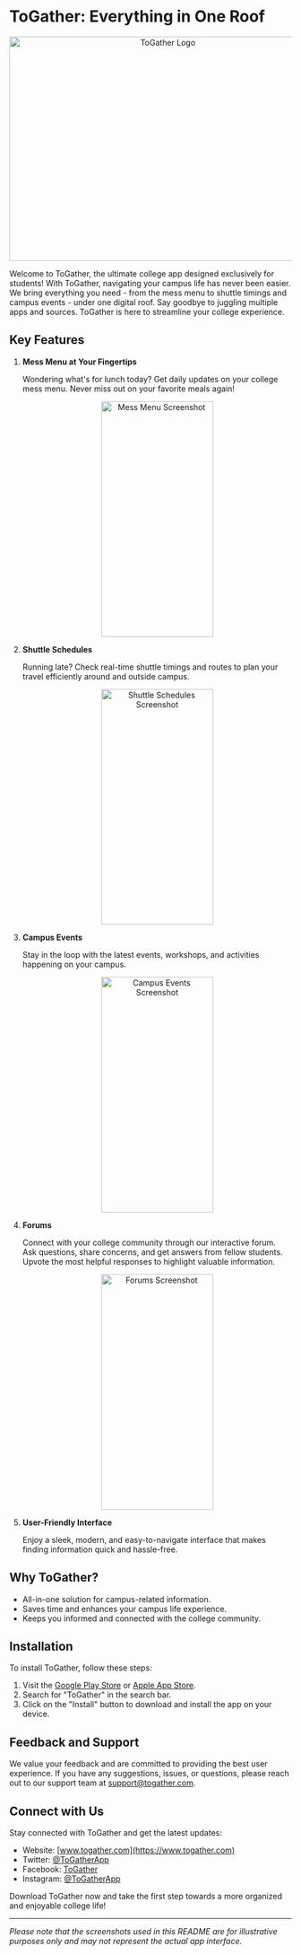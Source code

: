 # ToGather: Everything in One Roof

<p align="center">
  <img src="https://github.com/aahalani/togatherpublic/assets/29179250/54163ed4-0be8-48e8-8a4a-0caaa2ac6e57" width="550" height="400" alt="ToGather Logo">
</p>

Welcome to ToGather, the ultimate college app designed exclusively for students! With ToGather, navigating your campus life has never been easier. We bring everything you need - from the mess menu to shuttle timings and campus events - under one digital roof. Say goodbye to juggling multiple apps and sources. ToGather is here to streamline your college experience.

## Key Features

1. **Mess Menu at Your Fingertips**
   
   Wondering what's for lunch today? Get daily updates on your college mess menu. Never miss out on your favorite meals again!

   <p align="center">
     <img src="https://github.com/aahalani/togatherpublic/assets/29179250/958905c6-ba24-4f85-ac7e-691f33e14c98" width="200" height="420" alt="Mess Menu Screenshot">
   </p>

2. **Shuttle Schedules**
   
   Running late? Check real-time shuttle timings and routes to plan your travel efficiently around and outside campus.

   <p align="center">
     <img src="https://github.com/aahalani/togatherpublic/assets/29179250/eba0f098-37af-4785-8076-1e04a7ad7c49" width="200" height="420" alt="Shuttle Schedules Screenshot">
   </p>

3. **Campus Events**
   
   Stay in the loop with the latest events, workshops, and activities happening on your campus.

   <p align="center">
     <img src="https://github.com/aahalani/togatherpublic/assets/29179250/86f100e1-41b3-4427-8093-6f8d5302ba40" width="200" height="420" alt="Campus Events Screenshot">
   </p>

4. **Forums**
   
   Connect with your college community through our interactive forum. Ask questions, share concerns, and get answers from fellow students. Upvote the most helpful responses to highlight valuable information.

   <p align="center">
     <img src="https://github.com/aahalani/togatherpublic/assets/29179250/db8b4b44-b3fc-4926-844f-06259c54ed9a" width="200" height="420" alt="Forums Screenshot">
   </p>

5. **User-Friendly Interface**
   
   Enjoy a sleek, modern, and easy-to-navigate interface that makes finding information quick and hassle-free.

## Why ToGather?

- All-in-one solution for campus-related information.
- Saves time and enhances your campus life experience.
- Keeps you informed and connected with the college community.

## Installation

To install ToGather, follow these steps:

1. Visit the [Google Play Store](https://play.google.com/store) or [Apple App Store](https://www.apple.com/app-store/).
2. Search for "ToGather" in the search bar.
3. Click on the "Install" button to download and install the app on your device.

## Feedback and Support

We value your feedback and are committed to providing the best user experience. If you have any suggestions, issues, or questions, please reach out to our support team at support@togather.com.

## Connect with Us

Stay connected with ToGather and get the latest updates:

- Website: [www.togather.com](https://www.togather.com)
- Twitter: [@ToGatherApp](https://twitter.com/ToGatherApp)
- Facebook: [ToGather](https://www.facebook.com/ToGatherApp)
- Instagram: [@ToGatherApp](https://www.instagram.com/ToGatherApp)

Download ToGather now and take the first step towards a more organized and enjoyable college life!

---

*Please note that the screenshots used in this README are for illustrative purposes only and may not represent the actual app interface.*
